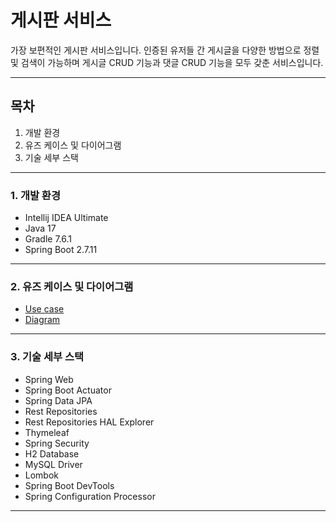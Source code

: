 # 게시판 서비스

가장 보편적인 게시판 서비스입니다. 인증된 유저들 간 게시글을 다양한 방법으로 정렬 및 검색이 가능하며 게시글 CRUD 기능과 댓글 CRUD 기능을 모두 갖춘 서비스입니다.

---
## 목차

1. 개발 환경
2. 유즈 케이스 및 다이어그램
3. 기술 세부 스택

---
### 1. 개발 환경

- Intellij IDEA Ultimate
- Java 17
- Gradle 7.6.1
- Spring Boot 2.7.11

---
### 2. 유즈 케이스 및 다이어그램

- [Use case](https://github.com/oxix97/spring-clone-code/blob/main/NoticeBoard/document/use-case.svg)
- [Diagram](https://github.com/oxix97/spring-clone-code/blob/main/NoticeBoard/document/board.svg)

---
### 3. 기술 세부 스택

- Spring Web
- Spring Boot Actuator
- Spring Data JPA
- Rest Repositories
- Rest Repositories HAL Explorer
- Thymeleaf
- Spring Security
- H2 Database
- MySQL Driver
- Lombok
- Spring Boot DevTools
- Spring Configuration Processor

---
